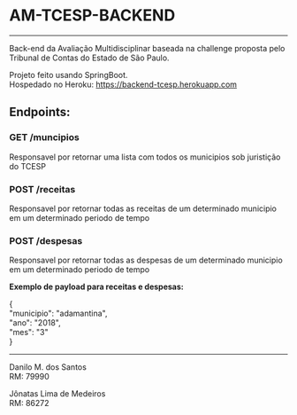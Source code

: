 # AM-TCESP-BACKEND

-------

Back-end da Avaliação Multidisciplinar baseada na challenge proposta pelo Tribunal de Contas do Estado de São Paulo.

Projeto feito usando SpringBoot.  
Hospedado no Heroku: https://backend-tcesp.herokuapp.com

## Endpoints:

### GET /muncipios
Responsavel por retornar uma lista com todos os municipios sob juristição do TCESP

### POST /receitas
Responsavel por retornar todas as receitas de um determinado municipio em um determinado periodo de tempo

### POST /despesas
Responsavel por retornar todas as despesas de um determinado municipio em um determinado periodo de tempo

**Exemplo de payload para receitas e despesas:**

{  
    "municipio": "adamantina",  
    "ano": "2018",  
    "mes": "3"  
}
 
---
Danilo M. dos Santos  
RM: 79990  

Jônatas Lima de Medeiros  
RM: 86272  
